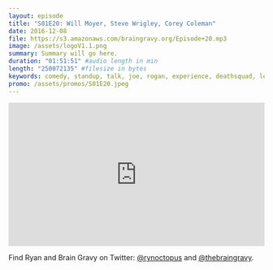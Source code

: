 ```yaml
---
layout: episode
title: "S01E20: Will Moyer, Steve Wrigley, Corey Coleman"
date: 2016-12-08
file: https://s3.amazonaws.com/braingravy.org/Episode+20.mp3
image: /assets/logoV1.1.png
summary: Summary will go here.
duration: "01:51:51" #audio length in min
length: "250072135" #filesize in bytes
keywords: comedy, standup, talk, joe, rogan, experience, deathsquad, legion, of, skanks, science, media, news, video, games, nerd, comics, nerdist, pop, culter, technology, politics, npr
promo: /assets/promos/S01E20.jpeg
---
```


<style>.embed-container { position: relative; padding-bottom: 56.25%; height: 0; overflow: hidden; max-width: 100%; } .embed-container iframe, .embed-container object, .embed-container embed { position: absolute; top: 0; left: 0; width: 100%; height: 100%; }</style><p class='embed-container'><iframe src='https://www.youtube.com/embed//NLK0yJBrgMg' frameborder='0' allowfullscreen></iframe></p>  

Find Ryan and Brain Gravy on Twitter: [@rynoctopus](https://twitter.com/rynoctopus) and [@thebraingravy](https://twitter.com/thebraingravy).